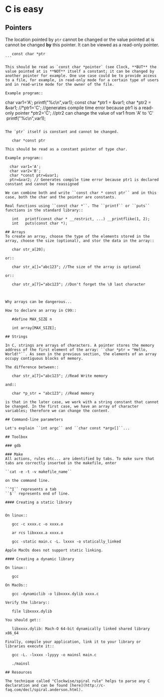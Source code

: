 
# C is easy

## Pointers

The location pointed by `ptr` cannot be changed or the value pointed at is cannot be changed **by** this pointer. It can be viewed as a read-only pointer.

```
   const char *ptr
```   

This should be read as `const char *pointer` (see Clock, **BUT** the value pointed at is **NOT** itself a constant; it can be changed by another pointer for example. One use case could be to provide access to a file, for example, in read-only mode for a certain type of users and in read-write mode for the owner of the file.

Example program::

```
  char var1='A';
  printf("%c\n",var1);
  const char *ptr1 = &var1;
  char *ptr2 = &var1;
  //*ptr1='C'; //generates compile time error because ptr1 is a read-only pointer
  *ptr2='C'; //ptr2 can change the value of var1 from 'A' to 'C'
  printf("%c\n",var1);
```

The `ptr` itself is constant and cannot be changed.

   char *const ptr

This should be read as a constant pointer of type char.

Example program::

  char var1='A';
  char var2='B';
  char *const ptr=&var1;
  ptr=&var2; // Generates compile time error because ptr1 is declared constant and cannot be reassigned

We can combine both and write ``const char * const ptr`` and in this case, both the char and the pointer are constants.

Real functions using ``const char *``. The ``printf`` or ``puts`` functions in the standard library::

   int	 printf(const char * __restrict, ...) __printflike(1, 2);
   int	 puts(const char *);

## Arrays
To create an array, choose the type of the elements stored in the array, choose the size (optional), and stor the data in the array::

   char str_a[20];
   
or::

   char str_a[]="abc123"; //The size of the array is optional

or::

   char str_a[7]="abc123"; //Don't forget the \0 last character
   


Why arrays can be dangerous...

How to declare an array in C99::

   #define MAX_SIZE n
   
   int array[MAX_SIZE];

## Strings

In C, strings are arrays of characters. A pointer stores the memory address of the first element of the array: ``char *ptr = "Hello, World!"``. As seen in the previous section, the elements of an array occupy contiguous blocks of memory.

The difference between::
   
   char str_a[7]="abc123"; //Read Write memory
   
and::
   
   char *p_str = "abc123"; //Read memory
   
is that in the later case, we work with a string constant that cannot be changed. In the first case, we have an array of character variables; therefore we can change the content.   

## Command-line parameters

Let's explain ``int argc`` and ``char const *argv[]``...

## Toolbox

### gdb

### Make
All actions, rules etc... are identified by tabs. To make sure that tabs are correctly inserted in the makefile, enter

``cat -e -t -v makefile_name`` 

on the command line.

``^I`` represents a tab
``$`` represents end of line.

#### Creating a static library


On linux::

   gcc -c xxxx.c -o xxxx.o
   
   ar rcs libxxxx.a xxxx.o
   
   gcc -static main.c -L. lxxxx -o statically_linked
   
Apple MacOs does not support static linking.

#### Creating a dynamic library

On linux::
   
   gcc
   
On MacOs::
   
   gcc -dynamiclib -o libxxxx.dylib xxxx.c
   
Verify the library::

   file libxxxx.dylib
   
You should get::

   libxxxx.dylib: Mach-O 64-bit dynamically linked shared library x86_64
   
Finally, compile your application, link it to your library or libraries execute it::

   gcc -L. -lxxxx -lyyyy -o mainsl main.c
   
   ./mainsl
   
## Resources

The technique called "Clockwise/spiral rule" helps to parse any C declaration and can be found [here](http://c-faq.com/decl/spiral.anderson.html).
